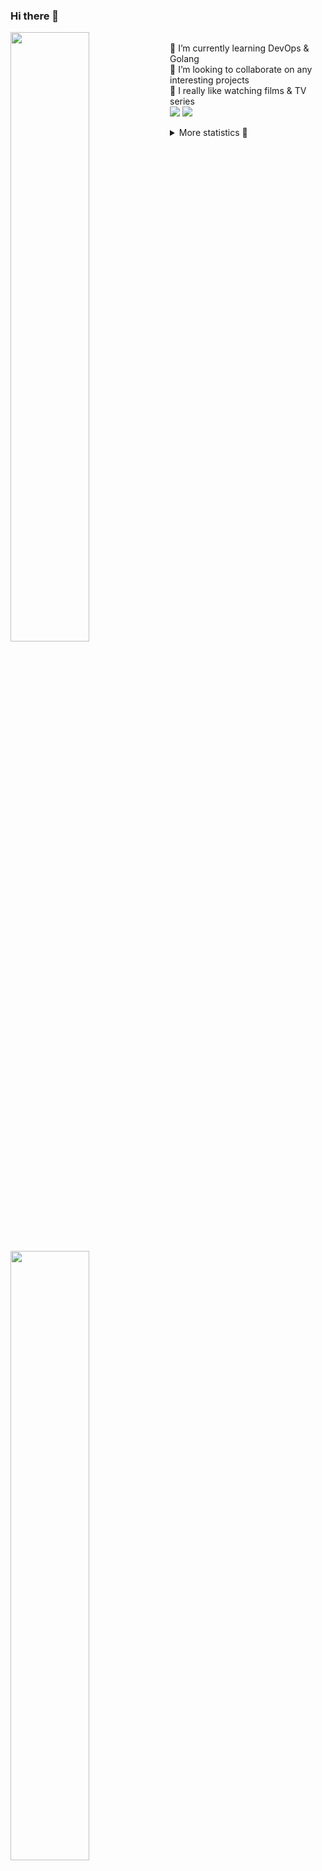 ### Hi there 👋


[<img align="left" width="50%" src="https://github-readme-stats.vercel.app/api?username=rufusnufus&hide=issues&show_icons=true&count_private=true&theme=transparent&title_color=FF6F40&text_color=FBF9F8&icon_color=F48242&hide_border=true&hide_title=true#gh-dark-mode-only">](https://metrics.lecoq.io/rufusnufus#gh-dark-mode-only)
[<img align="left" width="50%" src="https://github-readme-stats.vercel.app/api?username=rufusnufus&hide=issues&show_icons=true&count_private=true&theme=transparent&title_color=FF6533&text_color=4D4644&icon_color=FF8038&hide_border=true&hide_title=true#gh-light-mode-only">](https://metrics.lecoq.io/rufusnufus#gh-light-mode-only)

<p>
  <br>
  🌱 I’m currently learning DevOps & Golang</br>
  👯 I’m looking to collaborate on any interesting projects</br>
  🎥 I really like watching films & TV series</br>
  <a href="https://linkedin.com/in/rufusnufus"><img src="https://img.shields.io/badge/linkedin-0077B5.svg?style=for-the-badge&logo=linkedin&logoColor=white"/></a>
  <a href="https://t.me/rufusnufus"><img src="https://img.shields.io/badge/-telegram-black?style=for-the-badge&color=blue&logo=telegram"/></a>
</p>

<p text-align="left">
<details>
  <summary>More statistics 👀</summary><br/>

<!--START_SECTION:waka-->
![Code Time](http://img.shields.io/badge/Code%20Time-15%20hrs%2049%20mins-blue)

![Profile Views](http://img.shields.io/badge/Profile%20Views-10-blue)

**I'm an Early 🐤** 

```text
🌞 Morning    116 commits    ████░░░░░░░░░░░░░░░░░░░░░   17.08% 
🌆 Daytime    356 commits    █████████████░░░░░░░░░░░░   52.43% 
🌃 Evening    167 commits    ██████░░░░░░░░░░░░░░░░░░░   24.59% 
🌙 Night      40 commits     █░░░░░░░░░░░░░░░░░░░░░░░░   5.89%

```
📅 **I'm Most Productive on Tuesday** 

```text
Monday       124 commits    ████░░░░░░░░░░░░░░░░░░░░░   18.26% 
Tuesday      134 commits    █████░░░░░░░░░░░░░░░░░░░░   19.73% 
Wednesday    108 commits    ████░░░░░░░░░░░░░░░░░░░░░   15.91% 
Thursday     128 commits    ████░░░░░░░░░░░░░░░░░░░░░   18.85% 
Friday       126 commits    ████░░░░░░░░░░░░░░░░░░░░░   18.56% 
Saturday     33 commits     █░░░░░░░░░░░░░░░░░░░░░░░░   4.86% 
Sunday       26 commits     █░░░░░░░░░░░░░░░░░░░░░░░░   3.83%

```


📊 **This Week I Spent My Time On** 

```text
💬 Programming Languages: 
Other                    1 hr 18 mins        ██████████████████████░░░   88.23% 
HCL                      5 mins              █░░░░░░░░░░░░░░░░░░░░░░░░   6.64% 
YAML                     4 mins              █░░░░░░░░░░░░░░░░░░░░░░░░   5.13%

🔥 Editors: 
iTerm2                   1 hr 18 mins        ██████████████████████░░░   88.23% 
VS Code                  10 mins             ███░░░░░░░░░░░░░░░░░░░░░░   11.77%

```

**I Mostly Code in Python** 

```text
Python                   9 repos             ███████░░░░░░░░░░░░░░░░░░   28.12% 
Java                     4 repos             ███░░░░░░░░░░░░░░░░░░░░░░   12.5% 
Jupyter Notebook         4 repos             ███░░░░░░░░░░░░░░░░░░░░░░   12.5% 
JavaScript               3 repos             ██░░░░░░░░░░░░░░░░░░░░░░░   9.38% 
HTML                     3 repos             ██░░░░░░░░░░░░░░░░░░░░░░░   9.38%

```



 Last Updated on 04/12/2022 00:40:02 UTC
<!--END_SECTION:waka-->

</details>
</p>
